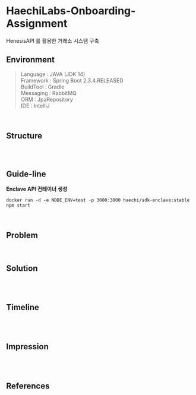 # HaechiLabs-Onboarding-Assignment
 HenesisAPI 를 활용한 거래소 시스템 구축

## Environment
> Language      : JAVA (JDK 14)<br/>
> Framework     : Spring Boot 2.3.4.RELEASED <br/>
> BuildTool     : Gradle<br/>
> Messaging     : RabbitMQ<br/>
> ORM           : JpaRepository<br/>
> IDE           : IntelliJ<br/>

<br/>

## Structure
  ```
  ```

<br/>

## Guide-line
**Enclave API 컨테이너 생성** <br>
```
docker run -d -e NODE_ENV=test -p 3000:3000 haechi/sdk-enclave:stable npm start
```
<br>

## Problem

<br>

## Solution

<br><br>

## Timeline

<br><br>


## Impression

<br><br>
## References
<br><br>